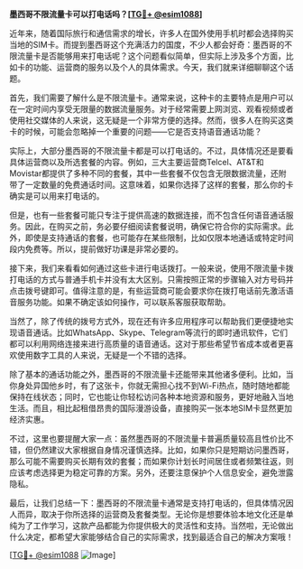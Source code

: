 **墨西哥不限流量卡可以打电话吗？[[TG💪+ @esim1088](https://t.me/s/esim1088)]**

近年来，随着国际旅行和通信需求的增长，许多人在国外使用手机时都会选择购买当地的SIM卡。而提到墨西哥这个充满活力的国度，不少人都会好奇：墨西哥的不限流量卡是否能够用来打电话呢？这个问题看似简单，但实际上涉及多个方面，比如卡的功能、运营商的服务以及个人的具体需求。今天，我们就来详细聊聊这个话题。

首先，我们需要了解什么是不限流量卡。通常来说，这种卡的主要特点是用户可以在一定时间内享受无限量的数据流量服务。对于经常需要上网浏览、观看视频或者使用社交媒体的人来说，这无疑是一个非常方便的选择。然而，很多人在购买这类卡的时候，可能会忽略掉一个重要的问题——它是否支持语音通话功能？

实际上，大部分墨西哥的不限流量卡都是可以打电话的。不过，具体情况还是要看具体运营商以及所选套餐的内容。例如，三大主要运营商Telcel、AT&T和Movistar都提供了多种不同的套餐，其中一些套餐不仅包含无限数据流量，还附带了一定数量的免费通话时间。这意味着，如果你选择了这样的套餐，那么你的卡确实是可以用来打电话的。

但是，也有一些套餐可能只专注于提供高速的数据连接，而不包含任何语音通话服务。因此，在购买之前，务必要仔细阅读套餐说明，确保它符合你的实际需求。此外，即使是支持通话的套餐，也可能存在某些限制，比如仅限本地通话或特定时间段内免费等。所以，提前做好功课是非常必要的。

接下来，我们来看看如何通过这些卡进行电话拨打。一般来说，使用不限流量卡拨打电话的方式与普通手机卡并没有太大区别。只需按照正常的步骤输入对方号码并点击拨号键即可。值得注意的是，有些运营商可能会要求你在拨打电话前先激活语音服务功能。如果不确定该如何操作，可以联系客服获取帮助。

当然了，除了传统的拨号方式外，现在还有许多应用程序可以帮助我们更便捷地实现语音通话。比如WhatsApp、Skype、Telegram等流行的即时通讯软件，它们都可以利用网络连接来进行高质量的语音通话。这对于那些希望节省成本或者更喜欢使用数字工具的人来说，无疑是一个不错的选择。

除了基本的通话功能之外，墨西哥的不限流量卡还能带来其他诸多便利。比如，当你身处异国他乡时，有了这张卡，你就无需担心找不到Wi-Fi热点，随时随地都能保持在线状态；同时，它也能让你轻松访问各种本地资源和服务，更好地融入当地生活。而且，相比起租借昂贵的国际漫游设备，直接购买一张本地SIM卡显然更加经济实惠。

不过，这里也要提醒大家一点：虽然墨西哥的不限流量卡普遍质量较高且性价比不错，但仍然建议大家根据自身情况谨慎选择。比如，如果你只是短期访问墨西哥，那么可能不需要购买长期有效的套餐；而如果你计划长时间居住或者频繁往返，则应该考虑选择更为稳定可靠的方案。另外，还要注意保护个人信息安全，避免泄露隐私。

最后，让我们总结一下：墨西哥的不限流量卡通常是支持打电话的，但具体情况因人而异，取决于你所选择的运营商及套餐类型。无论你是想要体验本地文化还是单纯为了工作学习，这款产品都能为你提供极大的灵活性和支持。当然啦，无论做出什么决定，都希望大家能够结合自己的实际需求，找到最适合自己的解决方案哦！

[[TG💪+ @esim1088](https://t.me/s/esim1088) ![Image](https://i.postimg.cc/4NQfJmqS/Snipaste-2025-05-13-00-14-12.png)]